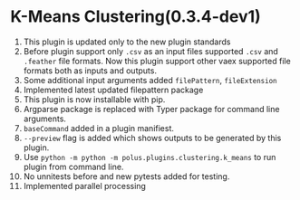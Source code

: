 # K-Means Clustering(0.3.4-dev1)

1. This plugin is updated only to the new plugin standards
2. Before plugin support only `.csv` as an input files supported  `.csv` and `.feather` file formats. Now this plugin support other vaex supported file formats both as inputs and outputs.
3. Some additional input arguments added `filePattern`, `fileExtension`
4. Implemented latest updated filepattern package
5. This plugin is now installable with pip.
6. Argparse package is replaced with Typer package for command line arguments.
7. `baseCommand` added in a plugin manifiest.
8. `--preview` flag is added which shows outputs to be generated by this plugin.
9. Use `python -m python -m polus.plugins.clustering.k_means` to run plugin from command line.
10. No unnitests before and new  pytests added for testing.
11. Implemented parallel processing
